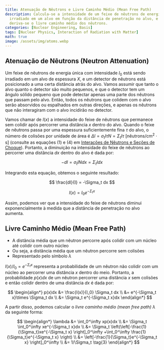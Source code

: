 ```yaml
---
title: Atenuação de Nêutrons e Livre Caminho Médio (Mean Free Path)
description: Calcula-se a intensidade de um feixe de nêutrons de energia única quando
  irradiado em um alvo em função da distância de penetração no alvo, e a partir disso,
  deriva-se o livre caminho médio dos nêutrons.
categories: [Nuclear Engineering, Basis]
tags: [Nuclear Physics, Interaction of Radiation with Matter]
math: true
image: /assets/img/atoms.webp
---
```

## Atenuação de Nêutrons (Neutron Attenuation)
Um feixe de nêutrons de energia única com intensidade $I_0$ está sendo irradiado em um alvo de espessura $X$, e um detector de nêutrons está posicionado a uma certa distância atrás do alvo. Vamos assumir que tanto o alvo quanto o detector são muito pequenos, e que o detector tem um ângulo sólido pequeno que pode detectar apenas uma parte dos nêutrons que passam pelo alvo. Então, todos os nêutrons que colidem com o alvo serão absorvidos ou espalhados em outras direções, e apenas os nêutrons que não interagiram com o alvo incidirão no detector.

Vamos chamar de $I(x)$ a intensidade do feixe de nêutrons que permanece sem colidir após percorrer uma distância $x$ dentro do alvo. Quando o feixe de nêutrons passa por uma espessura suficientemente fina $\tau$ do alvo, o número de colisões por unidade de área é $\Delta I = \sigma_t I\tau N = \Sigma_t I\tau \ \text{[nêutrons/cm}^2\cdot\text{s]}$ (consulte as equações (1) e (4) em [Interações de Nêutrons e Seções de Choque](/posts/Neutron-Interactions-and-Cross-sections/#seção-de-choque-cross-section-ou-seção-de-choque-microscópica-microscopic-cross-section)). Portanto, a diminuição na intensidade do feixe de nêutrons ao percorrer uma distância $dx$ dentro do alvo é dada por:

$$ -dI = \sigma_t IN dx = \Sigma_t I dx \tag{1} $$

Integrando esta equação, obtemos o seguinte resultado:

$$ \frac{dI}{I} = -\Sigma_t dx $$

$$ I(x) = I_0e^{-\Sigma_t x} \tag{2} $$

Assim, podemos ver que a intensidade do feixe de nêutrons diminui exponencialmente à medida que a distância de penetração no alvo aumenta.

## Livre Caminho Médio (Mean Free Path)
- A distância média que um nêutron percorre após colidir com um núcleo até colidir com outro núcleo
- Ou seja, a distância média que um nêutron percorre sem colisões
- Representado pelo símbolo $\lambda$

$I(x)/I_0=e^{-\Sigma_t x}$ representa a probabilidade de um nêutron não colidir com um núcleo ao percorrer uma distância $x$ dentro do meio. Portanto, a probabilidade $p(x)dx$ de um nêutron percorrer uma distância $x$ sem colisões e então colidir dentro de uma distância $dx$ é dada por:

$$ \begin{align*}
p(x)dx &= \frac{I(x)}{I_0} \Sigma_t dx
\\ &= e^{-\Sigma_t x}\times \Sigma_t dx
\\ &= \Sigma_t e^{-\Sigma_t x}dx
\end{align*}
$$

A partir disso, podemos calcular o *livre caminho médio (mean free path)* $\lambda$ da seguinte forma:

$$ \begin{align*}
\lambda &= \int_0^\infty xp(x)dx
\\ &= \Sigma_t \int_0^\infty xe^{-\Sigma_t x}dx
\\ &= \Sigma_t \left(\left[-\frac{1}{\Sigma_t}xe^{-\Sigma_t x} \right]_0^\infty +\int_0^\infty \frac{1}{\Sigma_t}e^{-\Sigma_t x} \right)
\\ &= \left[-\frac{1}{\Sigma_t}e^{-\Sigma_t x} \right]_0^\infty
\\ &= 1/\Sigma_t \tag{3}
\end{align*}
$$
